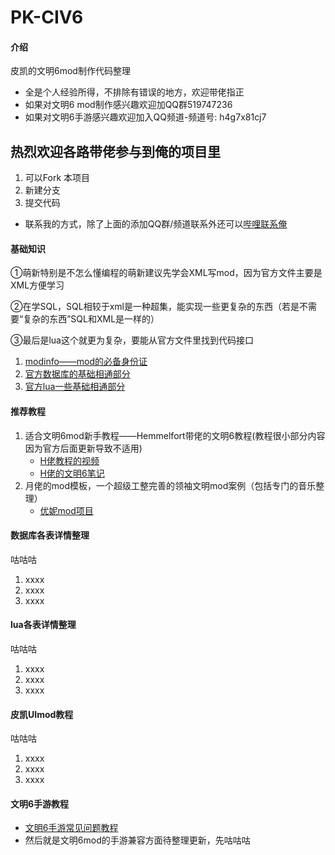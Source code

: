 # PK-CIV6

#### 介绍
皮凯的文明6mod制作代码整理
- 全是个人经验所得，不排除有错误的地方，欢迎带佬指正
- 如果对文明6 mod制作感兴趣欢迎加QQ群519747236
- 如果对文明6手游感兴趣欢迎加入QQ频道-频道号: h4g7x81cj7
## 热烈欢迎各路带佬参与到俺的项目里
1. 可以Fork 本项目
2. 新建分支
3. 提交代码
- 联系我的方式，除了上面的添加QQ群/频道联系外还可以[哔哩联系俺](https://space.bilibili.com/1440305287)
#### 基础知识

①萌新特别是不怎么懂编程的萌新建议先学会XML写mod，因为官方文件主要是XML方便学习

②在学SQL，SQL相较于xml是一种超集，能实现一些更复杂的东西（若是不需要“复杂的东西”SQL和XML是一样的）

③最后是lua这个就更为复杂，要能从官方文件里找到代码接口

1.  [modinfo——mod的必备身份证](基础知识/modinfo—mod的文件加载.md)
2.  [官方数据库的基础相通部分](基础知识/官方Date基础共通.md)
3.  [官方lua一些基础相通部分](基础知识/lua基础共通.md)

#### 推荐教程

1.  适合文明6mod新手教程——Hemmelfort带佬的文明6教程(教程很小部分内容因为官方后面更新导致不适用)
	- [H佬教程的视频](https://space.bilibili.com/28399130)
	- [H佬的文明6笔记](https://gitee.com/Hemmelfort/Civ6ModdingNotes)
2.  月佬的mod模板，一个超级工整完善的领袖文明mod案例（包括专门的音乐整理）
	- [优妮mod项目](https://github.com/dwughjsd/LandsolYuni_civ6mod)
  
#### 数据库各表详情整理
咕咕咕
1.  xxxx
2.  xxxx
3.  xxxx

#### lua各表详情整理
咕咕咕
1.  xxxx
2.  xxxx
3.  xxxx

#### 皮凯UImod教程
咕咕咕
1.  xxxx
2.  xxxx
3.  xxxx

#### 文明6手游教程

- [文明6手游常见问题教程](https://docs.qq.com/sheet/DSnFtZU5JYUtHQm5S)
- 然后就是文明6mod的手游兼容方面待整理更新，先咕咕咕

